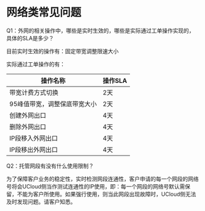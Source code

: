 # 网络类常见问题

Q1：外网的相关操作中，哪些是实时生效的，哪些是实际通过工单操作实现的，具体的SLA是多少？

目前实时生效的操作有：固定带宽调整限速大小

实际通过工单操作的有：

| 操作名称                     | 操作SLA |
| ---------------------------- | ------- |
| 带宽计费方式切换             | 2天     |
| 95峰值带宽，调整保底带宽大小 | 2天     |
| 创建外网出口                 | 4天     |
| 删除外网出口                 | 4天     |
| IP段移入外网出口             | 4天     |
| IP段移出外网出口             | 4天     |


Q2：托管网段有没有什么使用限制？

  为了保障客户业务的稳定性，实时检测网段连通性，客户申请的每一个网段的网络号将会UCloud侧当作测试连通性的IP使用，即：每一个网段的网络号默认需保留，不能为客户所使用。如果强行使用，则当此网段出现故障时，UCloud侧无法及时发现问题。请客户知悉。
